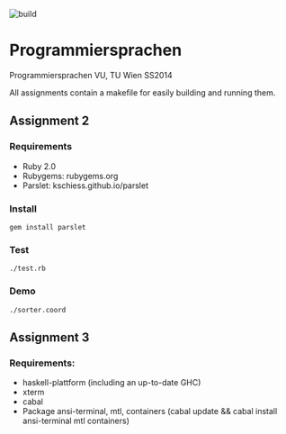 ![build](https://github.com/mortyma/Programmiersprachen/actions/workflows/haskell.yaml/badge.svg)

Programmiersprachen
===================

Programmiersprachen VU, TU Wien SS2014

All assignments contain a makefile for easily building and running them.


## Assignment 2
### Requirements
 - Ruby 2.0
 - Rubygems: rubygems.org
 - Parslet: kschiess.github.io/parslet

### Install
```gem install parslet```

### Test
``` ./test.rb ```

### Demo
``` ./sorter.coord ```

## Assignment 3

### Requirements: 
- haskell-plattform (including an up-to-date GHC)
- xterm
- cabal 
- Package ansi-terminal, mtl, containers (cabal update && cabal install ansi-terminal mtl containers)

